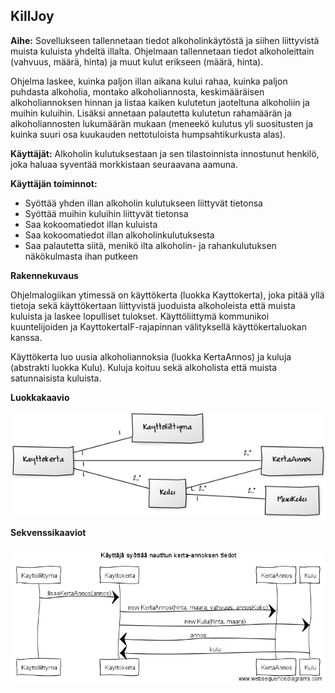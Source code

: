 ## KillJoy

**Aihe:** Sovellukseen tallennetaan tiedot alkoholinkäytöstä ja siihen liittyvistä muista kuluista yhdeltä illalta. Ohjelmaan tallennetaan tiedot alkoholeittain (vahvuus, määrä, hinta) ja muut kulut erikseen (määrä, hinta).

Ohjelma laskee, kuinka paljon illan aikana kului rahaa, kuinka paljon puhdasta alkoholia, montako alkoholiannosta, keskimääräisen alkoholiannoksen hinnan ja listaa kaiken kulutetun jaoteltuna alkoholiin ja muihin kuluihin. Lisäksi annetaan palautetta kulutetun rahamäärän ja alkoholiannosten lukumäärän mukaan (meneekö kulutus yli suositusten ja kuinka suuri osa kuukauden nettotuloista humpsahtikurkusta alas).


**Käyttäjät:** Alkoholin kulutuksestaan ja sen tilastoinnista innostunut henkilö, joka haluaa syventää morkkistaan seuraavana aamuna.

**Käyttäjän toiminnot:**
* Syöttää yhden illan alkoholin kulutukseen liittyvät tietonsa
* Syöttää muihin kuluihin liittyvät tietonsa
* Saa kokoomatiedot illan kuluista
* Saa kokoomatiedot illan alkoholinkulutuksesta
* Saa palautetta siitä, menikö ilta alkoholin- ja rahankulutuksen näkökulmasta ihan putkeen 

**Rakennekuvaus**

Ohjelmalogiikan ytimessä on käyttökerta (luokka Kayttokerta), joka pitää yllä tietoja sekä käyttökertaan liittyvistä juoduista alkoholeista että muista kuluista ja laskee lopulliset tulokset. Käyttöliittymä kommunikoi kuuntelijoiden ja KayttokertaIF-rajapinnan välityksellä käyttökertaluokan kanssa. 

Käyttökerta luo uusia alkoholiannoksia (luokka KertaAnnos) ja kuluja (abstrakti luokka Kulu). Kuluja koituu sekä alkoholista että muista satunnaisista kuluista.


**Luokkakaavio**


![Luokkakaavio](https://github.com/annapiir/killjoy/blob/master/dokumentaatio/luokkakaavio.png)


**Sekvenssikaaviot**


![Käyttäjä syöttää nautitun kerta-annoksen tiedot](https://github.com/annapiir/killjoy/blob/master/dokumentaatio/sekvenssikaavio1.png)

